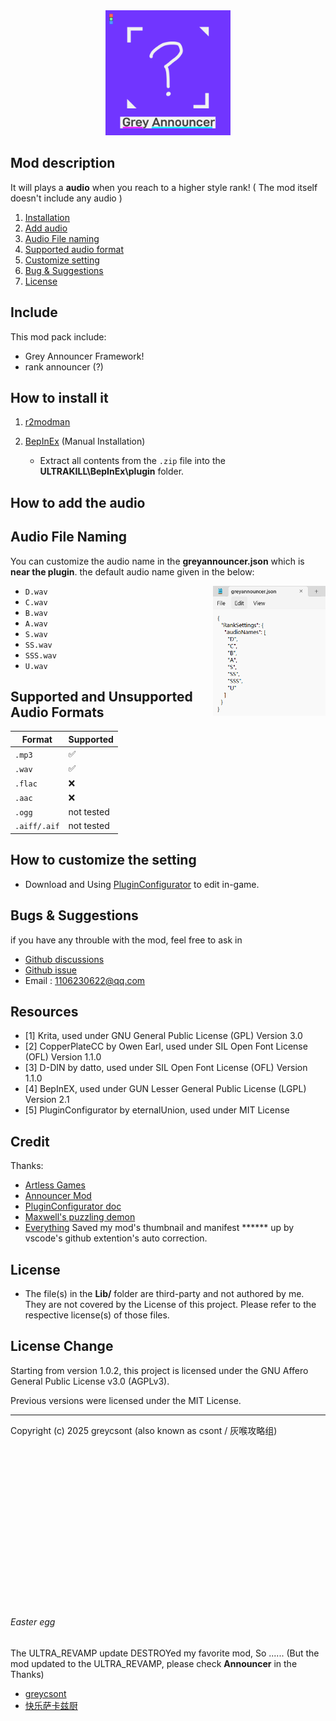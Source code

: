 <div align=center>
<img src="https://github.com/greycsont/GreyAnnouncer/raw/main/docs/image/GreyAnnouncer_Icon.png" width="200" height="200">
</div>

## Mod description
It will plays a **audio** when you reach to a higher style rank!
( The mod itself doesn't include any audio )
1. [Installation](#how-to-install-it)
2. [Add audio](#how-to-add-the-audio)
3. [Audio File naming](#audio-file-naming)
4. [Supported audio format](#supported-and-unsupported-audio-formats)
5. [Customize setting](#how-to-customize-the-setting)
6. [Bug & Suggestions](#bugs--suggestions)
7. [License](#license)

## Include
This mod pack include:
- Grey Announcer Framework!
- rank announcer (?)

## How to install it
1. [r2modman](https://thunderstore.io/c/ultrakill/p/ebkr/r2modman/)

2. [BepInEx](https://thunderstore.io/c/ultrakill/p/BepInEx/BepInExPack/) (Manual Installation)
   - Extract all contents from the `.zip` file into the **ULTRAKILL\BepInEx\plugin** folder.


## How to add the audio

## Audio File Naming

You can customize the audio name in the **greyannouncer.json** which is **near the plugin**. the default audio name given in the below:

<img align="right" width="180" src="https://github.com/greycsont/GreyAnnouncer/raw/main/docs/image/customAudioName.png">

- `D.wav`
- `C.wav`
- `B.wav`
- `A.wav`
- `S.wav`
- `SS.wav`
- `SSS.wav`
- `U.wav`

## Supported and Unsupported Audio Formats

| Format      | Supported |                 
|-------------|-----------|
| `.mp3`      | ✅        |       
| `.wav`      | ✅        |        
| `.flac`     | ❌        |             
| `.aac`      | ❌        |           
| `.ogg`      | not tested|                  
| `.aiff/.aif`| not tested|                 

## How to customize the setting
- Download and Using [PluginConfigurator](https://thunderstore.io/c/ultrakill/p/EternalsTeam/PluginConfigurator/) to edit in-game.

## Bugs & Suggestions
if you have any throuble with the mod, feel free to ask in 
- [Github discussions](https://github.com/greycsont/GreyAnnouncer/discussions)
- [Github issue](https://github.com/greycsont/GreyAnnouncer/issues)
- Email : 1106230622@qq.com

## Resources
- [1] Krita, used under GNU General Public License (GPL) Version 3.0
- [2] CopperPlateCC by Owen Earl, used under SIL Open Font License (OFL) Version 1.1.0
- [3] D-DIN by datto, used under SIL Open Font License (OFL) Version 1.1.0
- [4] BepInEX, used under GUN Lesser General Public License (LGPL) Version 2.1
- [5] PluginConfigurator by eternalUnion, used under MIT License
## Credit
Thanks:
- [Artless Games](https://space.bilibili.com/1237125233)
- [Announcer Mod](https://www.nexusmods.com/ultrakill/mods/54)
- [PluginConfigurator doc](https://github.com/eternalUnion/UKPluginConfigurator/wiki)
- [Maxwell's puzzling demon](https://store.steampowered.com/app/2770160/)
- [Everything](https://www.voidtools.com/) Saved my mod's thumbnail and manifest ****** up by vscode's github extention's auto correction.

## License
- The file(s) in the **Lib/** folder are third-party and not authored by me. They are not covered by the License of this project. Please refer to the respective license(s) of those files.

## License Change
Starting from version 1.0.2, this project is licensed under the GNU Affero General Public License v3.0 (AGPLv3).

Previous versions were licensed under the MIT License.

---
Copyright (c) 2025 greycsont (also known as csont / 灰喉攻略组)

<br><br><br><br><br><br><br><br><br><br><br><br><br><br><br>


###### Easter egg
The ULTRA_REVAMP update DESTROYed my favorite mod, So ......
(But the mod updated to the ULTRA_REVAMP, please check **Announcer** in the Thanks)
- [greycsont](https://space.bilibili.com/408475448)
- [快乐萨卡兹厨](https://space.bilibili.com/93667339)